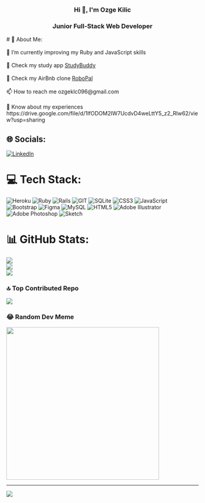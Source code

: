 <h3 align="center">Hi 👋, I'm Ozge Kilic</h3>
<h3 align="center">Junior Full-Stack Web Developer</h3>
 # 💫 About Me:<br><br>
🌱 I’m currently improving my Ruby and JavaScript skills<br><br> 🔭 Check my study app <a href="mystuddybuddy.me">StudyBuddy</a><br><br>🔭 Check my AirBnb clone <a href="https://robopal-728743dc042a.herokuapp.com/">RoboPal</a><br><br>📫 How to reach me ozgeklc096@gmail.com<br><br>📄 Know about my experiences https://drive.google.com/file/d/1lfODOM2IW7UcdvD4weLttY5_z2_Rlw62/view?usp=sharing


## 🌐 Socials:
[![LinkedIn](https://img.shields.io/badge/LinkedIn-%230077B5.svg?logo=linkedin&logoColor=white)](https://linkedin.com/in/ozge-kilic) 

# 💻 Tech Stack:
![Heroku](https://img.shields.io/badge/heroku-%23430098.svg?style=flat-square&logo=heroku&logoColor=white) ![Ruby](https://img.shields.io/badge/ruby-%23CC342D.svg?style=flat-square&logo=ruby&logoColor=white) ![Rails](https://img.shields.io/badge/rails-%23CC0000.svg?style=flat-square&logo=ruby-on-rails&logoColor=white) ![GIT](https://img.shields.io/badge/Git-fc6d26?style=flat-square&logo=git&logoColor=white) ![SQLite](https://img.shields.io/badge/sqlite-%2307405e.svg?style=flat-square&logo=sqlite&logoColor=white) ![CSS3](https://img.shields.io/badge/css3-%231572B6.svg?style=flat-square&logo=css3&logoColor=white) ![JavaScript](https://img.shields.io/badge/javascript-%23323330.svg?style=flat-square&logo=javascript&logoColor=%23F7DF1E) ![Bootstrap](https://img.shields.io/badge/bootstrap-%23563D7C.svg?style=flat-square&logo=bootstrap&logoColor=white) 	![Figma](https://img.shields.io/badge/figma-%23F24E1E.svg?style=flat-square&logo=figma&logoColor=white) ![MySQL](https://img.shields.io/badge/mysql-%2300f.svg?style=flat-square&logo=mysql&logoColor=white) ![HTML5](https://img.shields.io/badge/html5-%23E34F26.svg?style=flat-square&logo=html5&logoColor=white) ![Adobe Illustrator](https://img.shields.io/badge/adobeillustrator-%23FF9A00.svg?style=flat-square&logo=adobeillustrator&logoColor=white) ![Adobe Photoshop](https://img.shields.io/badge/adobephotoshop-%2331A8FF.svg?style=flat-square&logo=adobephotoshop&logoColor=white) ![Sketch](https://img.shields.io/badge/Sketch-FFB387?style=flat-square&logo=sketch&logoColor=black)
# 📊 GitHub Stats:
![](https://github-readme-stats.vercel.app/api?username=ozgekilic96&theme=city_light&hide_border=true&include_all_commits=false&count_private=false)<br/>
![](https://github-readme-streak-stats.herokuapp.com/?user=ozgekilic96&theme=city_light&hide_border=true)<br/>
![](https://github-readme-stats.vercel.app/api/top-langs/?username=ozgekilic96&theme=city_light&hide_border=true&include_all_commits=false&count_private=false&layout=compact)

### 🔝 Top Contributed Repo
![](https://github-contributor-stats.vercel.app/api?username=ozgekilic96&limit=5&theme=juicyfresh&combine_all_yearly_contributions=true)

### 😂 Random Dev Meme
<img src='https://randommeme-five.vercel.app/' style="height: 400px;"/>

---
[![](https://visitcount.itsvg.in/api?id=ozgekilic96&icon=0&color=0)](https://visitcount.itsvg.in)

<!-- Proudly created with GPRM ( https://gprm.itsvg.in ) -->
